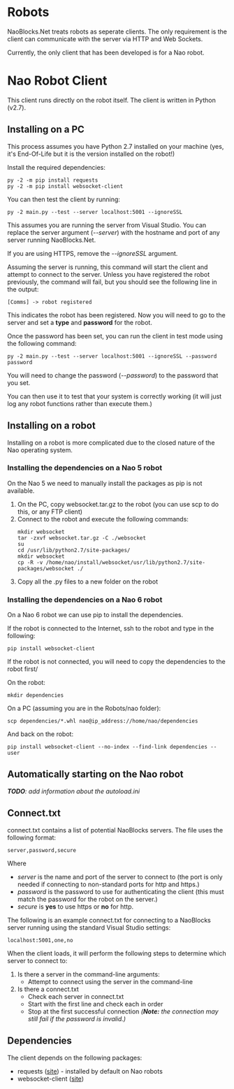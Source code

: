 # Robots

NaoBlocks.Net treats robots as seperate clients. The only requirement is the client can communicate with the server via HTTP and Web Sockets.

Currently, the only client that has been developed is for a Nao robot.

# Nao Robot Client

This client runs directly on the robot itself. The client is written in Python (v2.7).

## Installing on a PC

This process assumes you have Python 2.7 installed on your machine (yes, it's End-Of-Life but it is the version installed on the robot!)

Install the required dependencies:
```
py -2 -m pip install requests
py -2 -m pip install websocket-client
```

You can then test the client by running:
```
py -2 main.py --test --server localhost:5001 --ignoreSSL
```

This assumes you are running the server from Visual Studio. You can replace the server argument (*--server*) with the hostname and port of any server running NaoBlocks.Net. 

If you are using HTTPS, remove the *--ignoreSSL* argument.

Assuming the server is running, this command will start the client and attempt to connect to the server. Unless you have registered the robot previously, the command will fail, but you should see the following line in the output:

```
[Comms] -> robot registered
```

This indicates the robot has been registered. Now you will need to go to the server and set a **type** and **password** for the robot.

Once the password has been set, you can run the client in test mode using the following command:
```
py -2 main.py --test --server localhost:5001 --ignoreSSL --password password
```

You will need to change the password (*--password*) to the password that you set.

You can then use it to test that your system is correctly working (it will just log any robot functions rather than execute them.)

## Installing on a robot

Installing on a robot is more complicated due to the closed nature of the Nao operating system.

### Installing the dependencies on a Nao 5 robot

On the Nao 5 we need to manually install the packages as pip is not available.

1. On the PC, copy websocket.tar.gz to the robot (you can use scp to do this, or any FTP client)
1. Connect to the robot and execute the following commands:
    ```
    mkdir websocket
    tar -zxvf websocket.tar.gz -C ./websocket
    su
    cd /usr/lib/python2.7/site-packages/
    mkdir websocket
    cp -R -v /home/nao/install/websocket/usr/lib/python2.7/site-packages/websocket ./
    ```
1. Copy all the .py files to a new folder on the robot

### Installing the dependencies on a Nao 6 robot

On a Nao 6 robot we can use pip to install the dependencies.

If the robot is connected to the Internet, ssh to the robot and type in the following:

```
pip install websocket-client
```

If the robot is not connected, you will need to copy the dependencies to the robot first/

On the robot:

```
mkdir dependencies
```

On a PC (assuming you are in the Robots/nao folder):
```
scp dependencies/*.whl nao@ip_address://home/nao/dependencies
```

And back on the robot:
```
pip install websocket-client --no-index --find-link dependencies --user
```

## Automatically starting on the Nao robot
_**TODO**: add information about the autoload.ini_

## Connect.txt

connect.txt contains a list of potential NaoBlocks servers. The file uses the following format:

```
server,password,secure
```

Where
* *server* is the name and port of the server to connect to (the port is only needed if connecting to non-standard ports for http and https.)
* *password* is the password to use for authenticating the client (this must match the password for the robot on the server.)
* *secure* is **yes** to use https or **no** for http.

The following is an example connect.txt for connecting to a NaoBlocks server running using the standard Visual Studio settings:

```
localhost:5001,one,no
```

When the client loads, it will perform the following steps to determine which server to connect to:
1. Is there a server in the command-line arguments:
    * Attempt to connect using the server in the command-line
1. Is there a connect.txt
    * Check each server in connect.txt
    * Start with the first line and check each in order
    * Stop at the first successful connection *(**Note:** the connection may still fail if the password is invalid.)*

## Dependencies

The client depends on the following packages:

* requests ([site](https://pypi.org/project/requests/)) - installed by default on Nao robots
* websocket-client ([site](https://pypi.org/project/websocket_client/))